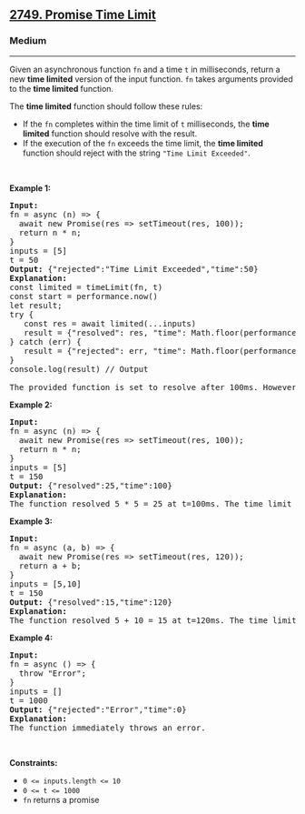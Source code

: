 <h2><a href="https://leetcode.com/problems/promise-time-limit">2749. Promise Time Limit</a></h2><h3>Medium</h3><hr><p>Given an asynchronous function <code>fn</code> and a time <code>t</code> in milliseconds, return a new <strong>time limited</strong> version of the input function. <code>fn</code> takes arguments provided to the <strong>time limited </strong>function.</p>

<p>The <strong>time limited</strong> function should follow these rules:</p>

<ul>
	<li>If the <code>fn</code> completes within the time limit of <code>t</code> milliseconds, the <strong>time limited</strong> function should resolve with the result.</li>
	<li>If the execution of the <code>fn</code> exceeds the time limit, the <strong>time limited</strong> function should reject with the string <code>"Time Limit Exceeded"</code>.</li>
</ul>

<p> </p>
<p><strong class="example">Example 1:</strong></p>

<pre>
<strong>Input:</strong> 
fn = async (n) => { 
  await new Promise(res => setTimeout(res, 100)); 
  return n * n; 
}
inputs = [5]
t = 50
<strong>Output:</strong> {"rejected":"Time Limit Exceeded","time":50}
<strong>Explanation:</strong>
const limited = timeLimit(fn, t)
const start = performance.now()
let result;
try {
   const res = await limited(...inputs)
   result = {"resolved": res, "time": Math.floor(performance.now() - start)};
} catch (err) {
   result = {"rejected": err, "time": Math.floor(performance.now() - start)};
}
console.log(result) // Output

The provided function is set to resolve after 100ms. However, the time limit is set to 50ms. It rejects at t=50ms because the time limit was reached.
</pre>

<p><strong class="example">Example 2:</strong></p>

<pre>
<strong>Input:</strong> 
fn = async (n) => { 
  await new Promise(res => setTimeout(res, 100)); 
  return n * n; 
}
inputs = [5]
t = 150
<strong>Output:</strong> {"resolved":25,"time":100}
<strong>Explanation:</strong>
The function resolved 5 * 5 = 25 at t=100ms. The time limit is never reached.
</pre>

<p><strong class="example">Example 3:</strong></p>

<pre>
<strong>Input:</strong> 
fn = async (a, b) => { 
  await new Promise(res => setTimeout(res, 120)); 
  return a + b; 
}
inputs = [5,10]
t = 150
<strong>Output:</strong> {"resolved":15,"time":120}
<strong>Explanation:</strong>
​​​​The function resolved 5 + 10 = 15 at t=120ms. The time limit is never reached.
</pre>

<p><strong class="example">Example 4:</strong></p>

<pre>
<strong>Input:</strong> 
fn = async () => { 
  throw "Error";
}
inputs = []
t = 1000
<strong>Output:</strong> {"rejected":"Error","time":0}
<strong>Explanation:</strong>
The function immediately throws an error.</pre>

<p> </p>
<p><strong>Constraints:</strong></p>

<ul>
	<li><code>0 <= inputs.length <= 10</code></li>
	<li><code>0 <= t <= 1000</code></li>
	<li><code>fn</code> returns a promise</li>
</ul>
